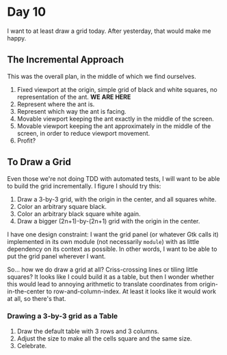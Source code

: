 # Day 10

I want to at least draw a grid today. After yesterday, that would make me happy.

## The Incremental Approach

This was the overall plan, in the middle of which we find ourselves.

1. Fixed viewport at the origin, simple grid of black and white squares, no representation of the ant. **WE ARE HERE**
1. Represent where the ant is.
1. Represent which way the ant is facing.
1. Movable viewport keeping the ant exactly in the middle of the screen.
1. Movable viewport keeping the ant approximately in the middle of the screen, in order to reduce viewport movement.
1. Profit?

## To Draw a Grid

Even those we're not doing TDD with automated tests, I will want to be able to build the grid incrementally. I figure I should try this:

1. Draw a 3-by-3 grid, with the origin in the center, and all squares white.
1. Color an arbitrary square black.
1. Color an arbitrary black square white again.
1. Draw a bigger (2n+1)-by-(2n+1) grid with the origin in the center.

I have one design constraint: I want the grid panel (or whatever Gtk calls it) implemented in its own module (not necessarily `module`) with as little dependency on its context as possible. In other words, I want to be able to put the grid panel wherever I want.

So... how we do draw a grid at all? Criss-crossing lines or tiling little squares? It looks like I could build it as a table, but then I wonder whether this would lead to annoying arithmetic to translate coordinates from origin-in-the-center to row-and-column-index. At least it looks like it would work at all, so there's that.

### Drawing a 3-by-3 grid as a Table

1. Draw the default table with 3 rows and 3 columns.
1. Adjust the size to make all the cells square and the same size.
1. Celebrate.
